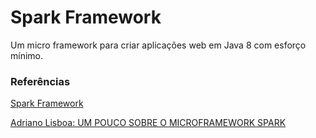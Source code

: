 # Spark Framework
Um micro framework para criar aplicações web em Java 8 com esforço mínimo.

### Referências
[Spark Framework](http://sparkjava.com/)

[Adriano Lisboa: UM POUCO SOBRE O MICROFRAMEWORK SPARK](http://adrianolisboa.com/um-pouco-sobre-o-microframework-spark/)
